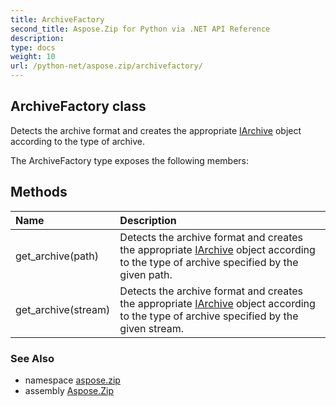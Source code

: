 ```yaml
---
title: ArchiveFactory
second_title: Aspose.Zip for Python via .NET API Reference
description: 
type: docs
weight: 10
url: /python-net/aspose.zip/archivefactory/
---
```


## ArchiveFactory class

Detects the archive format and creates the appropriate [IArchive](/zip/python-net/aspose.zip/iarchive/) object according to the type of archive.

The ArchiveFactory type exposes the following members:
## Methods
| Name | Description |
| :- | :- |
|get_archive(path)|Detects the archive format and creates the appropriate [IArchive](/zip/python-net/aspose.zip/iarchive/) object according to the type of archive specified by the given path.|
|get_archive(stream)|Detects the archive format and creates the appropriate [IArchive](/zip/python-net/aspose.zip/iarchive/) object according to the type of archive specified by the given stream.|

### See Also

* namespace [aspose.zip](/zip/python-net/aspose.zip/)
* assembly [Aspose.Zip](/zip/python-net/)

